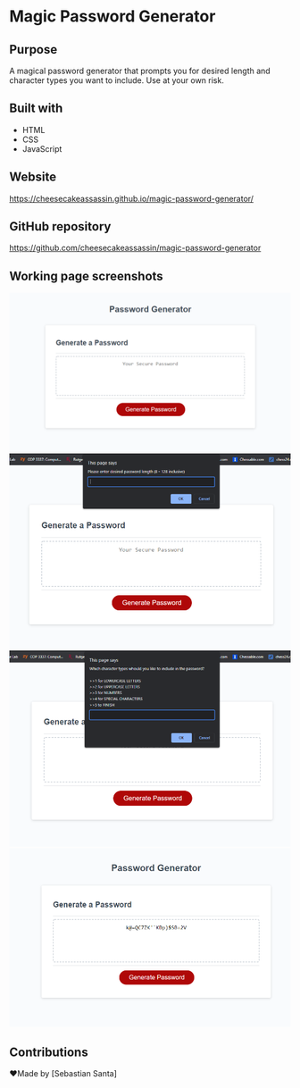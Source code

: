 # Magic Password Generator

## Purpose
A magical password generator that prompts you for desired length and character types you want to include. Use at your own risk.

## Built with
* HTML
* CSS
* JavaScript

## Website 
https://cheesecakeassassin.github.io/magic-password-generator/

## GitHub repository 
https://github.com/cheesecakeassassin/magic-password-generator

## Working page screenshots 
<img src="./Develop/assets/images/password-generator-before.png">
<img src="./Develop/assets/images/password-generator-length-prompt.png">
<img src="./Develop/assets/images/password-generator-character-type-prompt.png">
<img src="./Develop/assets/images/password-generator-after.png">

## Contributions
❤️Made by [Sebastian Santa]
